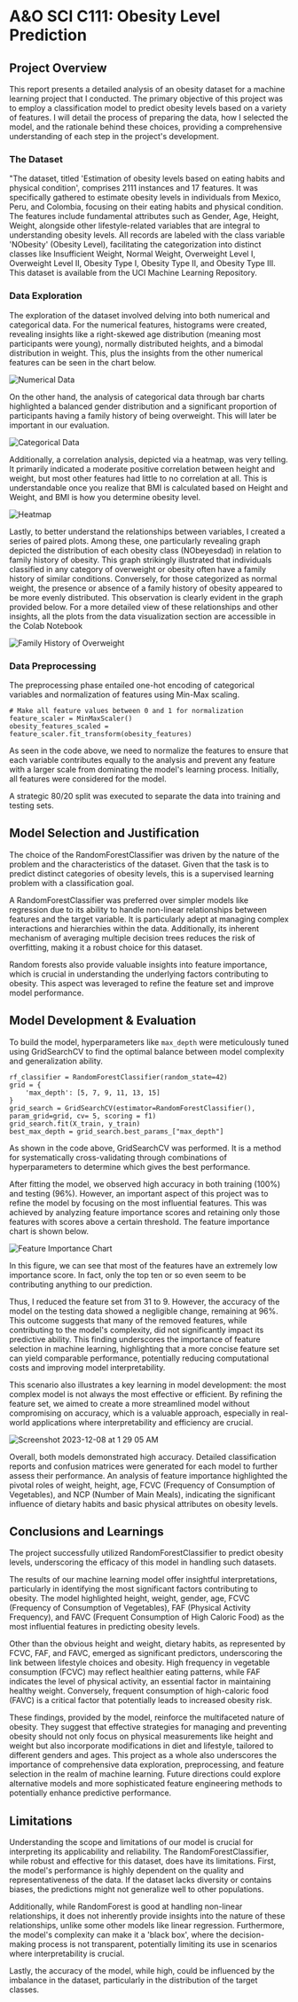 # A&O SCI C111: Obesity Level Prediction

## Project Overview

This report presents a detailed analysis of an obesity dataset for a machine learning project that I conducted. The primary objective of this project was to employ a classification model to predict obesity levels based on a variety of features. I will detail the process of preparing the data, how I selected the model, and the rationale behind these choices, providing a comprehensive understanding of each step in the project's development.

### The Dataset

"The dataset, titled 'Estimation of obesity levels based on eating habits and physical condition', comprises 2111 instances and 17 features. It was specifically gathered to estimate obesity levels in individuals from Mexico, Peru, and Colombia, focusing on their eating habits and physical condition. The features include fundamental attributes such as Gender, Age, Height, Weight, alongside other lifestyle-related variables that are integral to understanding obesity levels. All records are labeled with the class variable 'NObesity' (Obesity Level), facilitating the categorization into distinct classes like Insufficient Weight, Normal Weight, Overweight Level I, Overweight Level II, Obesity Type I, Obesity Type II, and Obesity Type III. This dataset is available from the UCI Machine Learning Repository.

### Data Exploration

The exploration of the dataset involved delving into both numerical and categorical data. For the numerical features, histograms were created, revealing insights like a right-skewed age distribution (meaning most participants were young), normally distributed heights, and a bimodal distribution in weight. This, plus the insights from the other numerical features can be seen in the chart below.

![Numerical Data](https://github.com/vvkumar2/vvkumar2.github.io/assets/52425114/ef1c6327-b407-478e-9c27-8a095b9000fe)

On the other hand, the analysis of categorical data through bar charts highlighted a balanced gender distribution and a significant proportion of participants having a family history of being overweight. This will later be important in our evaluation.  

![Categorical Data](https://github.com/vvkumar2/vvkumar2.github.io/assets/52425114/626e49de-a943-4dc2-a269-0dc08d898c1c)

Additionally, a correlation analysis, depicted via a heatmap, was very telling. It primarily indicated a moderate positive correlation between height and weight, but most other features had little to no correlation at all. This is understandable once you realize that BMI is calculated based on Height and Weight, and BMI is how you determine obesity level.

![Heatmap](https://github.com/vvkumar2/vvkumar2.github.io/assets/52425114/e1b29386-cc3b-4f79-af71-6bd2d180975a)

Lastly, to better understand the relationships between variables, I created a series of paired plots. Among these, one particularly revealing graph depicted the distribution of each obesity class (NObeyesdad) in relation to family history of obesity. This graph strikingly illustrated that individuals classified in any category of overweight or obesity often have a family history of similar conditions. Conversely, for those categorized as normal weight, the presence or absence of a family history of obesity appeared to be more evenly distributed. This observation is clearly evident in the graph provided below. For a more detailed view of these relationships and other insights, all the plots from the data visualization section are accessible in the Colab Notebook

![Family History of Overweight](https://github.com/vvkumar2/vvkumar2.github.io/assets/52425114/67fed472-f8d4-4c8d-963d-d49223b69bd2)

### Data Preprocessing

The preprocessing phase entailed one-hot encoding of categorical variables and normalization of features using Min-Max scaling. 

```
# Make all feature values between 0 and 1 for normalization
feature_scaler = MinMaxScaler()
obesity_features_scaled = feature_scaler.fit_transform(obesity_features)
```

As seen in the code above, we need to normalize the features to ensure that each variable contributes equally to the analysis and prevent any feature with a larger scale from dominating the model's learning process. Initially, all features were considered for the model. 

A strategic 80/20 split was executed to separate the data into training and testing sets.

## Model Selection and Justification

The choice of the RandomForestClassifier was driven by the nature of the problem and the characteristics of the dataset. Given that the task is to predict distinct categories of obesity levels, this is a supervised learning problem with a classification goal.

A RandomForestClassifier was preferred over simpler models like regression due to its ability to handle non-linear relationships between features and the target variable. It is particularly adept at managing complex interactions and hierarchies within the data. Additionally, its inherent mechanism of averaging multiple decision trees reduces the risk of overfitting, making it a robust choice for this dataset.

Random forests also provide valuable insights into feature importance, which is crucial in understanding the underlying factors contributing to obesity. This aspect was leveraged to refine the feature set and improve model performance.

## Model Development & Evaluation

To build the model, hyperparameters like `max_depth` were meticulously tuned using GridSearchCV to find the optimal balance between model complexity and generalization ability. 

```
rf_classifier = RandomForestClassifier(random_state=42)
grid = {
    'max_depth': [5, 7, 9, 11, 13, 15]
}
grid_search = GridSearchCV(estimator=RandomForestClassifier(), param_grid=grid, cv= 5, scoring = f1)
grid_search.fit(X_train, y_train)
best_max_depth = grid_search.best_params_["max_depth"]
```

As shown in the code above, GridSearchCV was performed. It is a method for systematically cross-validating through combinations of hyperparameters to determine which gives the best performance.


After fitting the model, we observed high accuracy in both training (100%) and testing (96%). However, an important aspect of this project was to refine the model by focusing on the most influential features. This was achieved by analyzing feature importance scores and retaining only those features with scores above a certain threshold. The feature importance chart is shown below.

![Feature Importance Chart](https://github.com/vvkumar2/vvkumar2.github.io/assets/52425114/5e6ca07b-0b57-4ad3-8322-78ad1f87e3a3)

In this figure, we can see that most of the features have an extremely low importance score. In fact, only the top ten or so even seem to be contributing anything to our prediction.

Thus, I reduced the feature set from 31 to 9. However, the accuracy of the model on the testing data showed a negligible change, remaining at 96%. This outcome suggests that many of the removed features, while contributing to the model's complexity, did not significantly impact its predictive ability. This finding underscores the importance of feature selection in machine learning, highlighting that a more concise feature set can yield comparable performance, potentially reducing computational costs and improving model interpretability.

This scenario also illustrates a key learning in model development: the most complex model is not always the most effective or efficient. By refining the feature set, we aimed to create a more streamlined model without compromising on accuracy, which is a valuable approach, especially in real-world applications where interpretability and efficiency are crucial.

![Screenshot 2023-12-08 at 1 29 05 AM](https://github.com/vvkumar2/vvkumar2.github.io/assets/52425114/5fa569fc-ed4e-40c2-8239-1efb49721f31)

Overall, both models demonstrated high accuracy. Detailed classification reports and confusion matrices were generated for each model to further assess their performance. An analysis of feature importance highlighted the pivotal roles of weight, height, age, FCVC (Frequency of Consumption of Vegetables), and NCP (Number of Main Meals), indicating the significant influence of dietary habits and basic physical attributes on obesity levels.

## Conclusions and Learnings

The project successfully utilized RandomForestClassifier to predict obesity levels, underscoring the efficacy of this model in handling such datasets. 

The results of our machine learning model offer insightful interpretations, particularly in identifying the most significant factors contributing to obesity. The model highlighted height, weight, gender, age, FCVC (Frequency of Consumption of Vegetables), FAF (Physical Activity Frequency), and FAVC (Frequent Consumption of High Caloric Food) as the most influential features in predicting obesity levels.

Other than the obvious height and weight, dietary habits, as represented by FCVC, FAF, and FAVC, emerged as significant predictors, underscoring the link between lifestyle choices and obesity. High frequency in vegetable consumption (FCVC) may reflect healthier eating patterns, while FAF indicates the level of physical activity, an essential factor in maintaining healthy weight. Conversely, frequent consumption of high-caloric food (FAVC) is a critical factor that potentially leads to increased obesity risk.

These findings, provided by the model, reinforce the multifaceted nature of obesity. They suggest that effective strategies for managing and preventing obesity should not only focus on physical measurements like height and weight but also incorporate modifications in diet and lifestyle, tailored to different genders and ages. This project as a whole also underscores the importance of comprehensive data exploration, preprocessing, and feature selection in the realm of machine learning. Future directions could explore alternative models and more sophisticated feature engineering methods to potentially enhance predictive performance.

## Limitations

Understanding the scope and limitations of our model is crucial for interpreting its applicability and reliability. The RandomForestClassifier, while robust and effective for this dataset, does have its limitations. First, the model's performance is highly dependent on the quality and representativeness of the data. If the dataset lacks diversity or contains biases, the predictions might not generalize well to other populations. 

Additionally, while RandomForest is good at handling non-linear relationships, it does not inherently provide insights into the nature of these relationships, unlike some other models like linear regression. Furthermore, the model's complexity can make it a 'black box', where the decision-making process is not transparent, potentially limiting its use in scenarios where interpretability is crucial. 

Lastly, the accuracy of the model, while high, could be influenced by the imbalance in the dataset, particularly in the distribution of the target classes.
